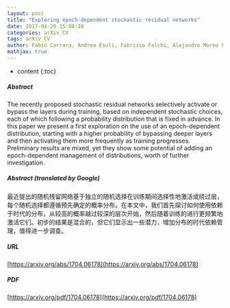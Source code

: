 ```yaml
---
layout: post
title: "Exploring epoch-dependent stochastic residual networks"
date: 2017-04-20 15:08:28
categories: arXiv_CV
tags: arXiv_CV
author: Fabio Carrara, Andrea Esuli, Fabrizio Falchi, Alejandro Moreo Fernández
mathjax: true
---
```


* content
{:toc}

##### Abstract
The recently proposed stochastic residual networks selectively activate or bypass the layers during training, based on independent stochastic choices, each of which following a probability distribution that is fixed in advance. In this paper we present a first exploration on the use of an epoch-dependent distribution, starting with a higher probability of bypassing deeper layers and then activating them more frequently as training progresses. Preliminary results are mixed, yet they show some potential of adding an epoch-dependent management of distributions, worth of further investigation.

##### Abstract (translated by Google)
最近提出的随机残留网络基于独立的随机选择在训练期间选择性地激活或绕过层，每个随机选择都遵循预先确定的概率分布。在本文中，我们首先探讨如何使用依赖于时代的分布，从较高的概率越过较深的层次开始，然后随着训练的进行更频繁地激活它们。初步的结果是混合的，但它们显示出一些潜力，增加分布的时代依赖管理，值得进一步调查。

##### URL
[https://arxiv.org/abs/1704.06178](https://arxiv.org/abs/1704.06178)

##### PDF
[https://arxiv.org/pdf/1704.06178](https://arxiv.org/pdf/1704.06178)

